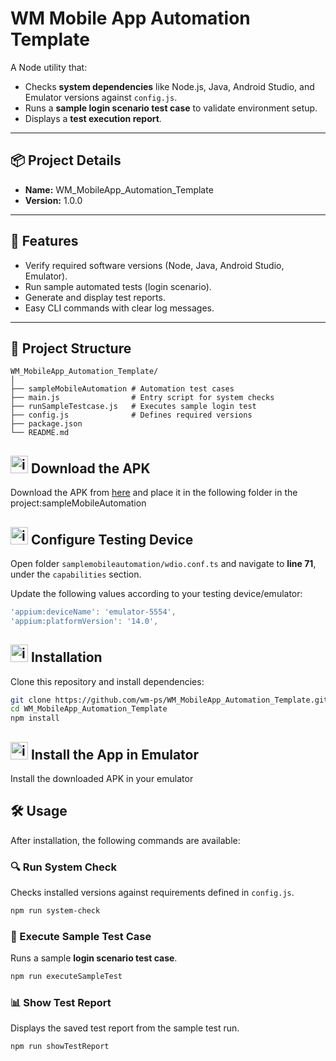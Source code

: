 # WM Mobile App Automation Template

A Node utility that:  
- Checks **system dependencies** like Node.js, Java, Android Studio, and Emulator versions against `config.js`.  
- Runs a **sample login scenario test case** to validate environment setup.  
- Displays a **test execution report**.  

---

## 📦 Project Details  
- **Name:** WM_MobileApp_Automation_Template
- **Version:** 1.0.0

---

## 🚀 Features  
- Verify required software versions (Node, Java, Android Studio, Emulator).  
- Run sample automated tests (login scenario).  
- Generate and display test reports.  
- Easy CLI commands with clear log messages.  

---

## 📂 Project Structure  

```text
WM_MobileApp_Automation_Template/
│
├── sampleMobileAutomation # Automation test cases
├── main.js                # Entry script for system checks 
├── runSampleTestcase.js   # Executes sample login test
├── config.js              # Defines required versions
├── package.json
└── README.md
```
## <img width="28" height="28" alt="image" src="https://github.com/user-attachments/assets/4b19e121-abde-4a82-9458-368339b56834" /> Download the APK

Download the APK from [here](https://drive.google.com/file/d/1r3d6hFYZuzL3X6FIjGhEaP2KdODejx6h) and place it in the following folder in the project:sampleMobileAutomation

## <img width="28" height="28" alt="image" src="https://github.com/user-attachments/assets/8247da5b-6abf-4a2e-9e52-34656c3d9714" /> Configure Testing Device

Open folder `samplemobileautomation/wdio.conf.ts` and navigate to **line 71**, under the `capabilities` section.

Update the following values according to your testing device/emulator:

```ts
'appium:deviceName': 'emulator-5554',
'appium:platformVersion': '14.0',
```

## <img width="28" height="28" alt="image" src="https://github.com/user-attachments/assets/614612f2-e25a-4a43-8e41-c528574ac022" /> Installation  

Clone this repository and install dependencies:  

```bash
git clone https://github.com/wm-ps/WM_MobileApp_Automation_Template.git
cd WM_MobileApp_Automation_Template
npm install
```
## <img width="28" height="28" alt="image" src="https://github.com/user-attachments/assets/2fa26ff1-98f9-4299-bd7f-71987b10c492" /> Install the App in Emulator

Install the downloaded APK in your emulator

## 🛠️ Usage  

After installation, the following commands are available:  

### 🔍 Run System Check  
Checks installed versions against requirements defined in `config.js`.  

```bash
npm run system-check
```

### 🧪 Execute Sample Test Case  
Runs a sample **login scenario test case**.  

```bash
npm run executeSampleTest
```

### 📊 Show Test Report  
Displays the saved test report from the sample test run.  

```bash
npm run showTestReport
```
